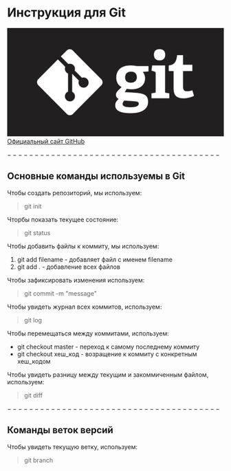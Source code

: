# Инструкция для Git #
![git](git.jpeg)
[Официальный сайт GitHub](https://github.com/git-guides)  

 $---------------------------------------$
  
## Основные команды используемы в Git ##
Чтобы создать репозиторий, мы используем:  
>git init

Чторбы показать текущее состояние:  
>git status  

Чтобы добавить файлы к коммиту, мы используем:  
1.  git add filename - добавляет файл с именем filename 
2.  git add . - добавление всех файлов

Чтобы зафиксировать изменения используем:  
>git commit -m "message"

Чтобы увидеть журнал всех коммитов,
используем:  
> git log

Чтобы перемещаться между коммитами,
используем:
*  git checkout master - переход к самому последнему коммиту
*  git checkout хеш_код - возращение к коммиту с конкретным хеш_кодом

Чтобы увидеть разницу между текущим и
закоммиченным файлом, используем:
> git diff  

 $---------------------------------------$
## Команды веток версий ##

Чтобы увидеть текущую ветку,
используем:  
> git branch